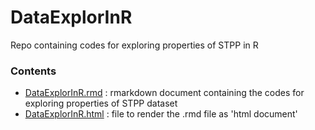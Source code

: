 # DataExplorInR
Repo containing codes for exploring properties of STPP in R

### Contents

- [DataExplorInR.rmd](DataExplorInR.rmd) : rmarkdown document containing the codes for exploring properties of STPP dataset
- [DataExplorInR.html](DataExplorInR.html) : file to render the .rmd file as 'html document' 
